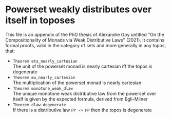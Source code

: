 # Powerset weakly distributes over itself in toposes

This file is an appendix of the PhD thesis of Alexandre Goy
untitled "On the Compositionality of Monads via Weak Distributive Laws" (2021).
It contains formal proofs, valid in the category of sets and more generally in any topos, that: 
  - ```Theorem eta_nearly_cartesian```  
    The unit of the powerset monad is nearly cartesian iff the topos is degenerate
  - ```Theorem mu_nearly_cartesian```  
    The multiplication of the powerset monad is nearly cartesian
  - ```Theorem monotone_weak_dlaw```  
    The unique monotone weak distributive law from the powerset over itself
    is given by the expected formula, derived from Egli-Milner
  - ```Theorem dlaw_degenerate```  
    If there is a distributive law ```PP -> PP``` then the topos is degenerate

